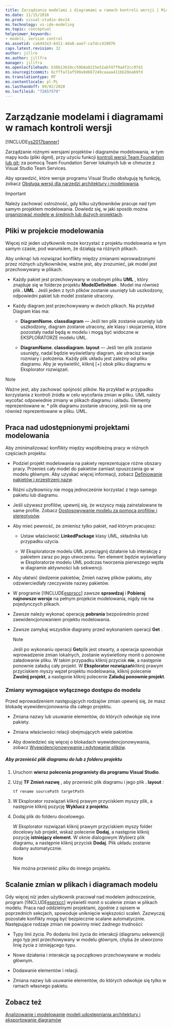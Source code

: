 ```yaml
---
title: Zarządzanie modelami i diagramami w ramach kontroli wersji | Microsoft Docs
ms.date: 11/15/2016
ms.prod: visual-studio-dev14
ms.technology: vs-ide-modeling
ms.topic: conceptual
helpviewer_keywords:
- models, version control
ms.assetid: ca6443e3-6d11-4da8-aae7-ca7dcc410076
caps.latest.revision: 32
author: jillre
ms.author: jillfra
manager: jillfra
ms.openlocfilehash: b30b13610cc59b8a0225e52abf47f9a4f2cc97d1
ms.sourcegitcommit: 6cfffa72af599a9d667249caaaa411bb28ea69fd
ms.translationtype: MT
ms.contentlocale: pl-PL
ms.lasthandoff: 09/02/2020
ms.locfileid: "72657579"
---
```

# <a name="manage-models-and-diagrams-under-version-control"></a>Zarządzanie modelami i diagramami w ramach kontroli wersji
[!INCLUDE[vs2017banner](../includes/vs2017banner.md)]

Zarządzanie różnymi wersjami projektów i diagramów modelowania, w tym mapy kodu (pliki dgml), przy użyciu funkcji [kontroli wersji Team Foundation lub git](https://msdn.microsoft.com/library/33267cee-fe5f-4aa3-b2cd-6d22ceace314); za pomocą Team Foundation Server lokalnych lub w chmurze z Visual Studio Team Services.

 Aby sprawdzić, które wersje programu Visual Studio obsługują tę funkcję, zobacz [Obsługa wersji dla narzędzi architektury i modelowania](../modeling/what-s-new-for-design-in-visual-studio.md#VersionSupport).

> [!IMPORTANT]
> Należy zachować ostrożność, gdy kilku użytkowników pracuje nad tym samym projektem modelowania. Dowiedz się, w jaki sposób można [organizować modele w średnich lub dużych projektach](../modeling/structure-your-modeling-solution.md).

## <a name="files-in-a-modeling-project"></a><a name="ModelingProjects"></a> Pliki w projekcie modelowania
 Więcej niż jeden użytkownik może korzystać z projektu modelowania w tym samym czasie, pod warunkiem, że działają na różnych plikach.

 Aby uniknąć lub rozwiązać konflikty między zmianami wprowadzonymi przez różnych użytkowników, ważne jest, aby zrozumieć, jak model jest przechowywany w plikach.

- Każdy pakiet jest przechowywany w osobnym pliku **UML** , który znajduje się w folderze projektu **ModelDefinition** . Model ma również plik **. UML** . Jeśli jeden z tych plików zostanie usunięty lub uszkodzony, odpowiedni pakiet lub model zostanie utracony.

- Każdy diagram jest przechowywany w dwóch plikach. Na przykład Diagram klas ma:

  - **DiagramName. classdiagram** — Jeśli ten plik zostanie usunięty lub uszkodzony, diagram zostanie utracony, ale klasy i skojarzenia, które pozostały nadal będą w modelu i mogą być widoczne w EKSPLORATORZE modelu UML.

  - **DiagramName. classdiagram. layout** — Jeśli ten plik zostanie usunięty, nadal będzie wyświetlany diagram, ale utracisz swoje rozmiary i położenia. Każdy plik układu jest zależny od pliku diagramu. Aby je wyświetlić, kliknij [+] obok pliku diagramu w Eksplorator rozwiązań.

> [!NOTE]
> Ważne jest, aby zachować spójność plików. Na przykład w przypadku korzystania z kontroli źródła w celu wycofania zmian w pliku. UML należy wycofać odpowiednie zmiany w plikach diagramu i układu. Elementy reprezentowane w. \* plik diagramu zostanie utracony, jeśli nie są one również reprezentowane w pliku. UML.

## <a name="working-on-shared-modeling-projects"></a><a name="Shared"></a> Praca nad udostępnionymi projektami modelowania
 Aby zminimalizować konflikty między współbieżną pracy w różnych częściach projektu:

- Podziel projekt modelowania na pakiety reprezentujące różne obszary pracy. Przenieś cały model do pakietów zamiast opuszczania go w modelu głównym. Aby uzyskać więcej informacji, zobacz [Definiowanie pakietów i przestrzeni nazw](../modeling/define-packages-and-namespaces.md).

- Różni użytkownicy nie mogą jednocześnie korzystać z tego samego pakietu lub diagramu.

- Jeśli używasz profilów, upewnij się, że wszyscy mają zainstalowane te same profile. Zobacz [Dostosowywanie modelu za pomocą profilów i stereotypów](../modeling/customize-your-model-with-profiles-and-stereotypes.md).

- Aby mieć pewność, że zmienisz tylko pakiet, nad którym pracujesz:

  - Ustaw właściwość **LinkedPackage** klasy UML, składnika lub przypadku użycia.

  - W Eksploratorze modelu UML przeciągnij działanie lub interakcję z pakietem zaraz po jego utworzeniu. Ten element będzie wyświetlany w Eksploratorze modelu UML podczas tworzenia pierwszego węzła w diagramie aktywności lub sekwencji.

- Aby ułatwić śledzenie pakietów, Zmień nazwę plików pakietu, aby odzwierciedlały rzeczywiste nazwy pakietów.

- W programie [!INCLUDE[esprscc](../includes/esprscc-md.md)] zawsze **sprawdzaj** i **Pobieraj najnowsze wersje** na pełnym projekcie modelowania, nigdy nie na pojedynczych plikach.

- Zawsze należy wykonać operację **pobrania** bezpośrednio przed zaewidencjonowaniem projektu modelowania.

- Zawsze zamykaj wszystkie diagramy przed wykonaniem operacji **Get** .

    > [!NOTE]
    > Jeśli po wykonaniu operacji **Get**plik jest otwarty, a operacja spowoduje wprowadzenie zmian lokalnych, zostanie wyświetlony monit o ponowne załadowanie pliku. W takim przypadku kliknij przycisk **nie**, a następnie ponownie załaduj cały projekt. W **Eksplorator rozwiązań**kliknij prawym przyciskiem myszy węzeł projektu modelowania, kliknij polecenie **Zwolnij projekt**, a następnie kliknij polecenie **Załaduj ponownie projekt**.

### <a name="changes-requiring-exclusive-access-to-the-model"></a><a name="Exclusive"></a> Zmiany wymagające wyłącznego dostępu do modelu
 Przed wprowadzeniem następujących rodzajów zmian upewnij się, że masz blokadę wyewidencjonowania dla całego projektu.

- Zmiana nazwy lub usuwanie elementów, do których odwołuje się inne pakiety.

- Zmiana właściwości relacji obejmujących wiele pakietów.

- Aby dowiedzieć się więcej o blokadach wyewidencjonowywania, zobacz [Wyewidencjonowywanie i edytowanie plików](https://msdn.microsoft.com/library/eb404d63-c448-4994-9416-3e6d50ec554a).

##### <a name="to-move-a-diagram-file-in-or-out-of-a-project-folder"></a>Aby przenieść plik diagramu do lub z folderu projektu

1. Uruchom **wiersz polecenia programisty dla programu Visual Studio**.

2. Użyj **TF Zmień nazwę** , aby przenieść plik diagramu i jego plik **. layout** :

     `tf rename sourcePath targetPath`

3. W Eksplorator rozwiązań kliknij prawym przyciskiem myszy plik, a następnie kliknij pozycję **Wyklucz z projektu**.

4. Dodaj plik do folderu docelowego.

     W Eksplorator rozwiązań kliknij prawym przyciskiem myszy folder docelowy lub projekt, wskaż polecenie **Dodaj**, a następnie kliknij pozycję **istniejący element**. W oknie dialogowym Wybierz plik diagramu, a następnie kliknij przycisk **Dodaj**. Plik układu zostanie dodany automatycznie.

    > [!NOTE]
    > Nie można przenieść pliku do innego projektu.

## <a name="merging-changes-in-model-files-and-diagrams"></a><a name="Merging"></a> Scalanie zmian w plikach i diagramach modelu
 Gdy więcej niż jeden użytkownik pracował nad modelem jednocześnie, program [!INCLUDE[esprscc](../includes/esprscc-md.md)] wyświetli monit o scalenie zmian w plikach modelu. Praca nad oddzielnymi projektami, zgodnie z opisem w poprzednich sekcjach, spowoduje uniknięcie większości scaleń. Zazwyczaj pozostałe konflikty mogą być bezpiecznie scalane automatycznie. Następujące rodzaje zmian nie powinny mieć żadnego trudności:

- Typy linii życia. Po dodaniu linii życia do interakcji (diagramu sekwencji) jego typ jest przechowywany w modelu głównym, chyba że utworzono linię życia z istniejącego typu.

- Nowe działania i interakcje są początkowo przechowywane w modelu głównym.

- Dodawanie elementów i relacji.

- Zmiana nazwy lub usuwanie elementów, do których odwołuje się tylko w ramach własnego pakietu.

## <a name="see-also"></a>Zobacz też
 [Analizowanie i modelowanie](../modeling/analyze-and-model-your-architecture.md) [modeli udostępniania architektury i eksportowanie diagramów](../modeling/share-models-and-exporting-diagrams.md)
